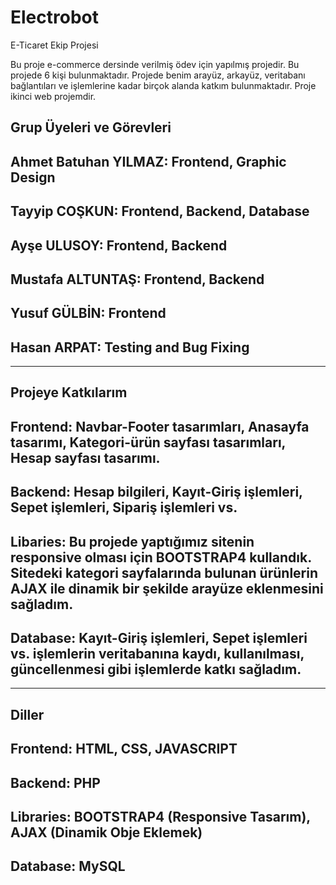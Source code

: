 # Electrobot
E-Ticaret Ekip Projesi

Bu proje e-commerce dersinde verilmiş ödev için yapılmış projedir. Bu projede 6 kişi bulunmaktadır.
Projede benim arayüz, arkayüz, veritabanı bağlantıları ve işlemlerine kadar birçok alanda katkım bulunmaktadır.
Proje ikinci web projemdir.

Grup Üyeleri ve Görevleri
------------------------------
Ahmet Batuhan YILMAZ: Frontend, Graphic Design
------------------------------
Tayyip COŞKUN: Frontend, Backend, Database
------------------------------
Ayşe ULUSOY: Frontend, Backend
------------------------------
Mustafa ALTUNTAŞ: Frontend, Backend
------------------------------
Yusuf GÜLBİN: Frontend
------------------------------
Hasan ARPAT: Testing and Bug Fixing
------------------------------
------------------------------
Projeye Katkılarım
------------------------------
Frontend: Navbar-Footer tasarımları, Anasayfa tasarımı, Kategori-ürün sayfası tasarımları, Hesap sayfası tasarımı.
------------------------------
Backend: Hesap bilgileri, Kayıt-Giriş işlemleri, Sepet işlemleri, Sipariş işlemleri vs.
------------------------------
Libaries: Bu projede yaptığımız sitenin responsive olması için BOOTSTRAP4 kullandık. Sitedeki kategori sayfalarında bulunan ürünlerin AJAX ile dinamik bir şekilde arayüze eklenmesini sağladım.
------------------------------
Database: Kayıt-Giriş işlemleri, Sepet işlemleri vs. işlemlerin veritabanına kaydı, kullanılması, güncellenmesi gibi işlemlerde katkı sağladım.
------------------------------
------------------------------
Diller
------------------------------
Frontend: HTML, CSS, JAVASCRIPT
------------------------------
Backend: PHP
------------------------------
Libraries: BOOTSTRAP4 (Responsive Tasarım), AJAX (Dinamik Obje Eklemek)
------------------------------
Database: MySQL
------------------------------
